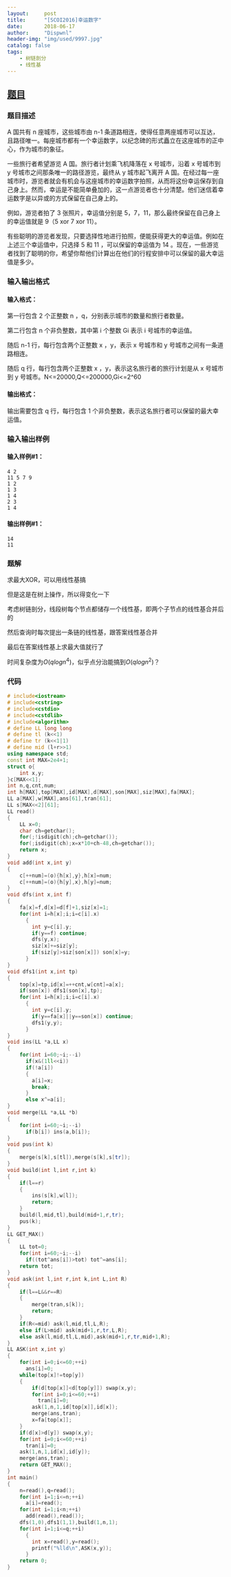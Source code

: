 ```yaml
---
layout:     post
title:      "[SCOI2016]幸运数字"
date:       2018-06-17
author:     "Dispwnl"
header-img: "img/used/9997.jpg"
catalog: false
tags:
    - 树链剖分
    - 线性基
---
```

## [题目](https://www.luogu.org/problemnew/show/P3292)
### 题目描述
A 国共有 n 座城市，这些城市由 n-1 条道路相连，使得任意两座城市可以互达，且路径唯一。每座城市都有一个幸运数字，以纪念碑的形式矗立在这座城市的正中心，作为城市的象征。

一些旅行者希望游览 A 国。旅行者计划乘飞机降落在 x 号城市，沿着 x 号城市到 y 号城市之间那条唯一的路径游览，最终从 y 城市起飞离开 A 国。在经过每一座城市时，游览者就会有机会与这座城市的幸运数字拍照，从而将这份幸运保存到自己身上。然而，幸运是不能简单叠加的，这一点游览者也十分清楚。他们迷信着幸运数字是以异或的方式保留在自己身上的。

例如，游览者拍了 3 张照片，幸运值分别是 5，7，11，那么最终保留在自己身上的幸运值就是 9（5 xor 7 xor 11）。

有些聪明的游览者发现，只要选择性地进行拍照，便能获得更大的幸运值。例如在上述三个幸运值中，只选择 5 和 11 ，可以保留的幸运值为 14 。现在，一些游览者找到了聪明的你，希望你帮他们计算出在他们的行程安排中可以保留的最大幸运值是多少。

### 输入输出格式
#### 输入格式：
第一行包含 2 个正整数 n ，q，分别表示城市的数量和旅行者数量。

第二行包含 n 个非负整数，其中第 i 个整数 Gi 表示 i 号城市的幸运值。

随后 n-1 行，每行包含两个正整数 x ，y，表示 x 号城市和 y 号城市之间有一条道路相连。

随后 q 行，每行包含两个正整数 x ，y，表示这名旅行者的旅行计划是从 x 号城市到 y 号城市。N<=20000,Q<=200000,Gi<=2^60

#### 输出格式：
输出需要包含 q 行，每行包含 1 个非负整数，表示这名旅行者可以保留的最大幸运值。

### 输入输出样例
#### 输入样例#1： 
```plain
4 2
11 5 7 9
1 2
1 3
1 4
2 3
1 4
```
#### 输出样例#1： 
```plain
14 
11
```
### 题解

求最大XOR，可以用线性基搞

但是这是在树上操作，所以得变化一下

考虑树链剖分，线段树每个节点都储存一个线性基，即两个子节点的线性基合并后的

然后查询时每次提出一条链的线性基，跟答案线性基合并

最后在答案线性基上求最大值就行了

时间复杂度为$O(qlogn^4)$，似乎点分治能搞到$O(qlogn^2)$？

### 代码
```c++
# include<iostream>
# include<cstring>
# include<cstdio>
# include<cstdlib>
# include<algorithm>
# define LL long long
# define tl (k<<1)
# define tr (k<<1|1)
# define mid (l+r>>1)
using namespace std;
const int MAX=2e4+1;
struct o{
    int x,y;
}c[MAX<<1];
int n,q,cnt,num;
int h[MAX],top[MAX],id[MAX],d[MAX],son[MAX],siz[MAX],fa[MAX];
LL a[MAX],w[MAX],ans[61],tran[61];
LL s[MAX<<2][61];
LL read()
{
    LL x=0;
    char ch=getchar();
    for(;!isdigit(ch);ch=getchar());
    for(;isdigit(ch);x=x*10+ch-48,ch=getchar());
    return x;
}
void add(int x,int y)
{
    c[++num]=(o){h[x],y},h[x]=num;
    c[++num]=(o){h[y],x},h[y]=num;
}
void dfs(int x,int f)
{
    fa[x]=f,d[x]=d[f]+1,siz[x]=1;
    for(int i=h[x];i;i=c[i].x)
      {
      	int y=c[i].y;
      	if(y==f) continue;
        dfs(y,x);
        siz[x]+=siz[y];
        if(siz[y]>siz[son[x]]) son[x]=y;
      }
}
void dfs1(int x,int tp)
{
    top[x]=tp,id[x]=++cnt,w[cnt]=a[x];
    if(son[x]) dfs1(son[x],tp);
    for(int i=h[x];i;i=c[i].x)
      {
      	int y=c[i].y;
      	if(y==fa[x]||y==son[x]) continue;
      	dfs1(y,y);
      }
}
void ins(LL *a,LL x)
{
    for(int i=60;~i;--i)
      if(x&(1ll<<i))
      if(!a[i])
      {
      	a[i]=x;
      	break;
      }
      else x^=a[i];
}
void merge(LL *a,LL *b)
{
    for(int i=60;~i;--i)
      if(b[i]) ins(a,b[i]);
}
void pus(int k)
{
    merge(s[k],s[tl]),merge(s[k],s[tr]);
}
void build(int l,int r,int k)
{
    if(l==r)
    {
        ins(s[k],w[l]);
        return;
    }
    build(l,mid,tl),build(mid+1,r,tr);
    pus(k);
}
LL GET_MAX()
{
    LL tot=0;
    for(int i=60;~i;--i)
      if((tot^ans[i])>tot) tot^=ans[i];
    return tot;
}
void ask(int l,int r,int k,int L,int R)
{
    if(l==L&&r==R)
    {
        merge(tran,s[k]);
        return;
    }
    if(R<=mid) ask(l,mid,tl,L,R);
    else if(L>mid) ask(mid+1,r,tr,L,R);
    else ask(l,mid,tl,L,mid),ask(mid+1,r,tr,mid+1,R);
}
LL ASK(int x,int y)
{
    for(int i=0;i<=60;++i)
      ans[i]=0;
    while(top[x]!=top[y])
    {
        if(d[top[x]]<d[top[y]]) swap(x,y);
        for(int i=0;i<=60;++i)
          tran[i]=0;
        ask(1,n,1,id[top[x]],id[x]);
        merge(ans,tran);
        x=fa[top[x]];
    }
    if(d[x]>d[y]) swap(x,y);
    for(int i=0;i<=60;++i)
      tran[i]=0;
    ask(1,n,1,id[x],id[y]);
    merge(ans,tran);
    return GET_MAX();
}
int main()
{
    n=read(),q=read();
    for(int i=1;i<=n;++i)
      a[i]=read();
    for(int i=1;i<n;++i)
      add(read(),read());
    dfs(1,0),dfs1(1,1),build(1,n,1);
    for(int i=1;i<=q;++i)
      {
      	int x=read(),y=read();
      	printf("%lld\n",ASK(x,y));
      }
    return 0;
}
```
